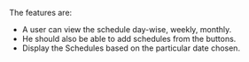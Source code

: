 
The features are:

- A user can view the schedule day-wise, weekly, monthly. 
- He should also be able to add schedules from the buttons.
- Display the Schedules based on the particular date chosen.
